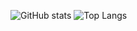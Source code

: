 ![GitHub stats](https://github-readme-stats-adecametres-projects.vercel.app/api?username=ADecametre&include_all_commits=true&show_icons=true&theme=dark&custom_title=GitHub+Stats&hide_rank=true&hide=stars,contribs)
![Top Langs](https://github-readme-stats-adecametres-projects.vercel.app/api/top-langs/?username=adecametre&langs_count=9&theme=dark&layout=compact&hide_title=true&card_width=330&size_weight=0.1&count_weight=0.9)

